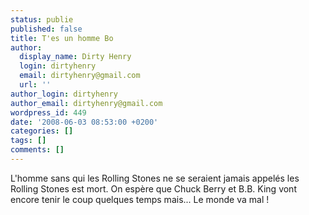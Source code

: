 ```yaml
---
status: publie
published: false
title: T'es un homme Bo
author:
  display_name: Dirty Henry
  login: dirtyhenry
  email: dirtyhenry@gmail.com
  url: ''
author_login: dirtyhenry
author_email: dirtyhenry@gmail.com
wordpress_id: 449
date: '2008-06-03 08:53:00 +0200'
categories: []
tags: []
comments: []
---
```

L'homme sans qui les Rolling Stones ne se seraient jamais appelés les Rolling Stones est mort. On espère que Chuck Berry et B.B. King vont encore tenir le coup quelques temps mais... Le monde va mal !
